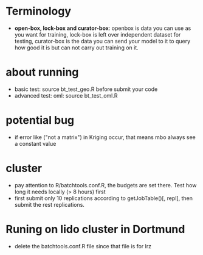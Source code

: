 # Terminology
- **open-box, lock-box and curator-box**: openbox is data you can use as you want for training, lock-box is left over independent dataset for testing,  curator-box is the data you can send your model to it to query how good it is but can not carry out training on it. 


# about running
- basic test: source bt_test_geo.R before submit your code
- advanced test: oml: source bt_test_oml.R 

# potential bug
- if error like ("not a matrix") in Kriging occur, that means mbo always see a constant value

# cluster
- pay attention to R/batchtools.conf.R, the budgets are set there. Test how long it needs locally (> 8 hours) first
- first submit only 10 replications according to getJobTable()[, repl], then submit the rest replications.

# Runing on lido cluster in Dortmund
- delete the batchtools.conf.R file since that file is for lrz
